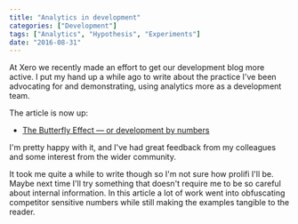 ```yaml
---
title: "Analytics in development"
categories: ["Development"]
tags: ["Analytics", "Hypothesis", "Experiments"]
date: "2016-08-31"
---
```


At Xero we recently made an effort to get our development blog more active. I put my hand up a while ago to write about the practice I've been advocating for and demonstrating, using analytics more as a development team.

The article is now up:

- [The Butterfly Effect — or development by numbers](https://devblog.xero.com/the-butterfly-effect-or-development-by-numbers-fdbf41067781)

I'm pretty happy with it, and I've had great feedback from my colleagues and some interest from the wider community. 

It took me quite a while to write though so I'm not sure how prolifi I'll be. Maybe next time I'll try something that doesn't require me to be so careful about internal information. In this article a lot of work went into obfuscating competitor sensitive numbers while still making the examples tangible to the reader.
